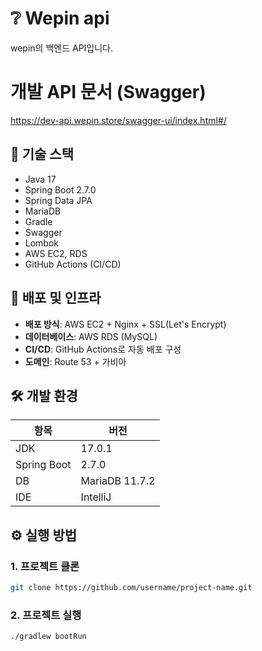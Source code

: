 # ❔ Wepin api

wepin의 백엔드 API입니다.

# 개발 API 문서 (Swagger)
https://dev-api.wepin.store/swagger-ui/index.html#/

## 📂 기술 스택

- Java 17
- Spring Boot 2.7.0
- Spring Data JPA
- MariaDB
- Gradle
- Swagger
- Lombok
- AWS EC2, RDS
- GitHub Actions (CI/CD)

## 🚀 배포 및 인프라

- **배포 방식**: AWS EC2 + Nginx + SSL(Let's Encrypt)
- **데이터베이스**: AWS RDS (MySQL)
- **CI/CD**: GitHub Actions로 자동 배포 구성
- **도메인**: Route 53 + 가비아

## 🛠️ 개발 환경

| 항목       | 버전        |
|------------|-------------|
| JDK        | 17.0.1       |
| Spring Boot| 2.7.0        |
| DB         | MariaDB 11.7.2 |
| IDE        | IntelliJ     |

## ⚙️ 실행 방법

### 1. 프로젝트 클론
```bash
git clone https://github.com/username/project-name.git
```
### 2. 프로젝트 실행
```
./gradlew bootRun
```

